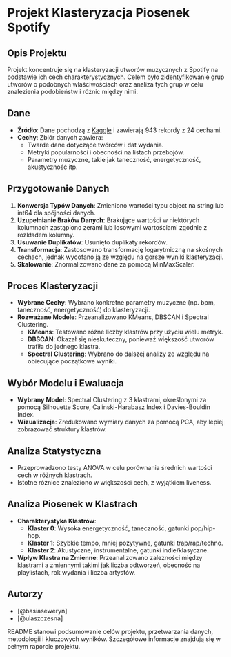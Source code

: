 # Projekt Klasteryzacja Piosenek Spotify

## Opis Projektu
Projekt koncentruje się na klasteryzacji utworów muzycznych z Spotify na podstawie ich cech charakterystycznych. Celem było zidentyfikowanie grup utworów o podobnych właściwościach oraz analiza tych grup w celu znalezienia podobieństw i różnic między nimi.

## Dane
- **Źródło**: Dane pochodzą z [Kaggle](https://www.kaggle.com/datasets/nelgiriyewithana/top-spotify-songs-2023) i zawierają 943 rekordy z 24 cechami.
- **Cechy**: Zbiór danych zawiera:
  - Twarde dane dotyczące twórców i dat wydania.
  - Metryki popularności i obecności na listach przebojów.
  - Parametry muzyczne, takie jak taneczność, energetyczność, akustyczność itp.

## Przygotowanie Danych
1. **Konwersja Typów Danych**: Zmieniono wartości typu object na string lub int64 dla spójności danych.
2. **Uzupełnianie Braków Danych**: Brakujące wartości w niektórych kolumnach zastąpiono zerami lub losowymi wartościami zgodnie z rozkładem kolumny.
3. **Usuwanie Duplikatów**: Usunięto duplikaty rekordów.
4. **Transformacja**: Zastosowano transformację logarytmiczną na skośnych cechach, jednak wycofano ją ze względu na gorsze wyniki klasteryzacji.
5. **Skalowanie**: Znormalizowano dane za pomocą MinMaxScaler.

## Proces Klasteryzacji
- **Wybrane Cechy**: Wybrano konkretne parametry muzyczne (np. bpm, taneczność, energetyczność) do klasteryzacji.
- **Rozważane Modele**: Przeanalizowano KMeans, DBSCAN i Spectral Clustering.
  - **KMeans**: Testowano różne liczby klastrów przy użyciu wielu metryk.
  - **DBSCAN**: Okazał się nieskuteczny, ponieważ większość utworów trafiła do jednego klastra.
  - **Spectral Clustering**: Wybrano do dalszej analizy ze względu na obiecujące początkowe wyniki.

## Wybór Modelu i Ewaluacja
- **Wybrany Model**: Spectral Clustering z 3 klastrami, określonymi za pomocą Silhouette Score, Calinski-Harabasz Index i Davies-Bouldin Index.
- **Wizualizacja**: Zredukowano wymiary danych za pomocą PCA, aby lepiej zobrazować struktury klastrów.

## Analiza Statystyczna
- Przeprowadzono testy ANOVA w celu porównania średnich wartości cech w różnych klastrach.
- Istotne różnice znaleziono w większości cech, z wyjątkiem liveness.

## Analiza Piosenek w Klastrach
- **Charakterystyka Klastrów**:
  - **Klaster 0**: Wysoka energetyczność, taneczność, gatunki pop/hip-hop.
  - **Klaster 1**: Szybkie tempo, mniej pozytywne, gatunki trap/rap/techno.
  - **Klaster 2**: Akustyczne, instrumentalne, gatunki indie/klasyczne.
- **Wpływ Klastra na Zmienne**: Przeanalizowano zależności między klastrami a zmiennymi takimi jak liczba odtworzeń, obecność na playlistach, rok wydania i liczba artystów.

## Autorzy
- [@basiaseweryn]
- [@ulaszczesna]

README stanowi podsumowanie celów projektu, przetwarzania danych, metodologii i kluczowych wyników. Szczegółowe informacje znajdują się w pełnym raporcie projektu.

